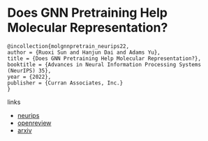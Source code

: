 # Does GNN Pretraining Help Molecular Representation?

```
@incollection{molgnnpretrain_neurips22,
author = {Ruoxi Sun and Hanjun Dai and Adams Yu},
title = {Does GNN Pretraining Help Molecular Representation?},
booktitle = {Advances in Neural Information Processing Systems (NeurIPS) 35},
year = {2022},
publisher = {Curran Associates, Inc.}
}
```

links
- [neurips](https://nips.cc/Conferences/2022/Schedule?showEvent=53060)
- [openreview](https://openreview.net/forum?id=uytgM9N0vlR)
- [arxiv](https://arxiv.org/abs/2207.06010)
